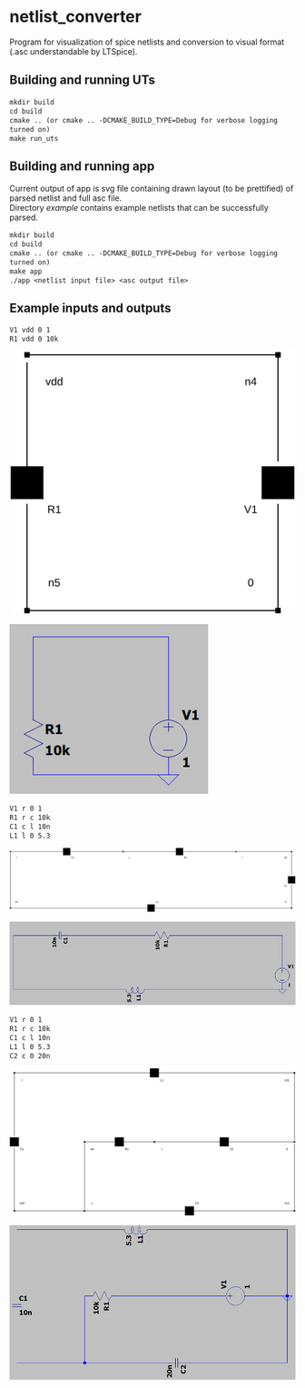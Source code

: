 # netlist_converter
Program for visualization of spice netlists and conversion to visual format (.asc understandable by LTSpice).

## Building and running UTs

    mkdir build
    cd build
    cmake .. (or cmake .. -DCMAKE_BUILD_TYPE=Debug for verbose logging turned on)
    make run_uts

## Building and running app
Current output of app is svg file containing drawn layout (to be prettified) of parsed netlist
and full asc file.  
Directory *example* contains example netlists that can be successfully parsed.

    mkdir build
    cd build
    cmake .. (or cmake .. -DCMAKE_BUILD_TYPE=Debug for verbose logging turned on)
    make app
    ./app <netlist input file> <asc output file>

## Example inputs and outputs

    V1 vdd 0 1
    R1 vdd 0 10k

![net0.txt.svg](./example/net0.txt.svg)

<img src="./example/net0.png" width="350">

    V1 r 0 1
    R1 r c 10k
    C1 c l 10n
    L1 l 0 5.3

![net1.txt.svg](./example/net1.txt.svg)

<img src="./example/net1.png" width="754">

    V1 r 0 1
    R1 r c 10k
    C1 c l 10n
    L1 l 0 5.3
    C2 c 0 20n

![net2.txt.svg](./example/net2.txt.svg)

<img src="./example/net2.png" width="754">

